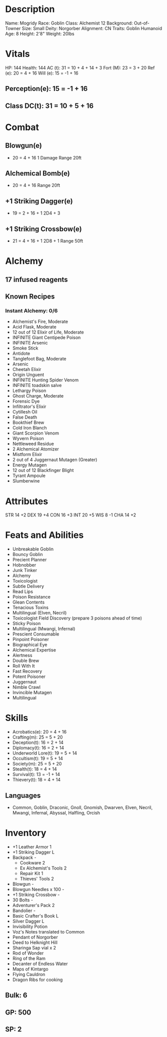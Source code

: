 <!-- markdownlint-disable MD004 -->
<!-- markdownlint-disable MD024 -->
<!-- markdownlint-disable MD025 -->
<!-- markdownlint-disable MD030 -->
<!-- markdownlint-disable MD036 -->

# Description

 Name:       Mogridy
 Race:       Goblin
 Class:      Alchemist 12
 Background: Out-of-Towner
 Size:       Small
 Deity:      Norgorber
 Alignment:  CN
 Traits:     Goblin Humanoid
 Age:        8
 Height:     2'8"
 Weight:     20lbs

# Vitals

 HP:       144
 Health:   144
 AC (t):   31 = 10 + 4 + 14 + 3
 Fort (M): 23 =  3 + 20
 Ref (e):  20 =  4 + 16
 Will (e): 15 = -1 + 16

## Perception(e): 15 = -1 + 16

## Class DC(t): 31 = 10 + 5 + 16

# Combat

## Blowgun(e)

+ 20 = 4 + 16
 1 Damage
 Range 20ft

## Alchemical Bomb(e)

+ 20 = 4 + 16
 Range 20ft

## +1 Striking Dagger(e)

+ 19 = 2 + 16 + 1
 2D4 + 3

## +1 Striking Crossbow(e)

+ 21 = 4 + 16 + 1
 2D8 + 1
 Range 50ft

# Alchemy

## 17 infused reagents

## Known Recipes

### Instant Alchemy: 0/6

-   Alchemist's Fire, Moderate
-   Acid Flask, Moderate
- 12 out of 12 Elixir of Life, Moderate
-   INFINITE Giant Centipede Poison
-   INFINITE Arsenic
-   Smoke Stick
-   Antidote
-   Tanglefoot Bag, Moderate
-   Arsenic
-   Cheetah Elixir
-   Origin Unguent
-   INFINITE Hunting Spider Venom
-   INFINITE toadskin salve
-   Lethargy Poison
-   Ghost Charge, Moderate
-   Forensic Dye
-   Infiltrator's Elixir
-   Cytillesh Oil
-   False Death
-   Bookthief Brew
-   Cold Iron Blanch
-   Giant Scorpion Venom
-   Wyvern Poison
-   Nettleweed Residue
- 2 Alchemical Atomizer
-   Mistform Elixir
- 2 out of 4 Juggernaut Mutagen (Greater)
-   Energy Mutagen
- 12 out of 12 Blackfinger Blight
-   Tyrant Ampoule
-   Slumberwine

# Attributes

STR 14 +2
DEX 19 +4
CON 16 +3
INT 20 +5
WIS 8  -1
CHA 14 +2

# Feats and Abilities

- Unbreakable Goblin
- Bouncy Goblin
- Precient Planner
- Hobnobber
- Junk Tinker
- Alchemy
- Toxicologist
- Subtle Delivery
- Read Lips
- Poison Resistance
- Glean Contents
- Tenacious Toxins
- Multilingual (Elven, Necril)
- Toxicologist Field Discovery (prepare 3 poisons ahead of time)
- Sticky Poison
- Multilingual (Mwangi, Infernal)
- Prescient Consumable
- Pinpoint Poisoner
- Biographical Eye
- Alchemical Expertise
- Alertness
- Double Brew
- Roll With It
- Fast Recovery
- Potent Poisoner
- Juggernaut
- Nimble Crawl
- Invincible Mutagen
- Multilingual

# Skills

- Acrobatics(e):      20 =  4 + 16
- Crafting(m):        25 =  5 + 20
- Deception(t):       16 =  2 + 14
- Diplomacy(t):       16 =  2 + 14
- Underworld Lore(t): 19 =  5 + 14
- Occultism(t):       19 =  5 + 14
- Society(m):         25 =  5 + 20
- Stealth(t):         18 =  4 + 14
- Survival(t):        13 = -1 + 14
- Thievery(t):        18 =  4 + 14

## Languages

- Common, Goblin, Draconic, Gnoll, Gnomish, Dwarven, Elven, Necril, Mwangi, Infernal, Abyssal, Halfling, Orcish

# Inventory

- +1 Leather Armor          1
- +1 Striking Dagger        L
- Backpack                  -
  - Cookware                2
  - Ex Alchemist's Tools    2
  - Repair Kit              1
  - Thieves' Tools          2
- Blowgun                   -
- Blowgun Needles x 100     -
- +1 Striking Crossbow      - 
- 30 Bolts                  -
- Adventurer's Pack         2
- Bandolier                 -
- Basic Crafter's Book      L
- Silver Dagger             L
- Invisibility Potion
- Voz's Notes translated to Common
- Pendant of Norgorber
- Deed to Helknight Hill
- Sharinga Sap vial x 2
- Rod of Wonder
- Ring of the Ram
- Decanter of Endless Water
- Maps of Kintargo
- Flying Cauldron
- Dragon Ribs for cooking


## Bulk: 6

## GP: 500

## SP: 2
